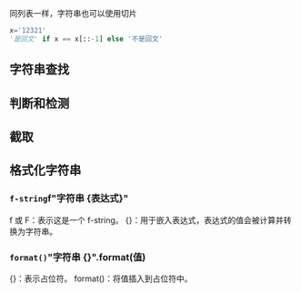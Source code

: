 同列表一样，字符串也可以使用切片
```py
x='12321'
'是回文' if x == x[::-1] else '不是回文'
```
## 字符串查找

## 判断和检测

## 截取

## 格式化字符串

### `f-string`f"字符串 {表达式}"
f 或 F：表示这是一个 f-string。
{}：用于嵌入表达式，表达式的值会被计算并转换为字符串。

### `format()`"字符串 {}".format(值)
{}：表示占位符。
format()：将值插入到占位符中。
